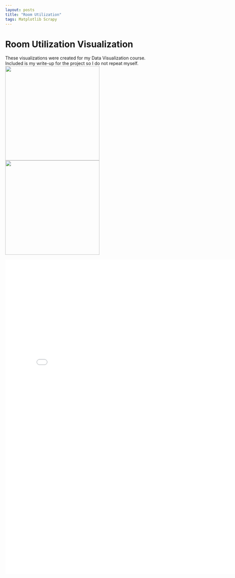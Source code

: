 ```yaml
---
layout: posts
title: "Room Utilization"
tags: Matplotlib Scrapy
---
```


# Room Utilization Visualization

These visualizations were created for my Data Visualization course. Included is my write-up for the project so I do not repeat myself. 
<image src="/assets/images/main_2.png" width="300px" /> <image src="/assets/images/246.png" width="300px"/>

<embed src="/assets/pdf/writeup.pdf" width="800px" height="1000px" />

